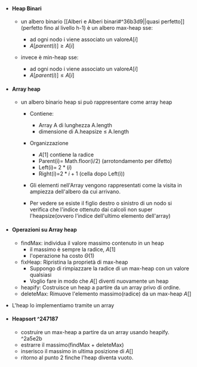 - #### Heap Binari
	- un albero binario [[Alberi e Alberi binari#^36b3d9||quasi perfetto]] (perfetto fino al livello h-1) è un albero max-heap sse: 
		- ad ogni nodo i viene associato un valore$A[i]$ 
		- $A[parent(i)]\geq A[i]$
		  
	- invece è min-heap sse:
		- ad ogni nodo i viene associato un valore$A[i]$ 
		- $A[parent(i)]\leq A[i]$

- #### Array heap 
	- un albero binario heap si può rappresentare come array heap
		- Contiene:
			- Array A di lunghezza A.length
			- dimensione di A.heapsize $\leq$ A.length 
		- Organizzazione
			- $A[1]$ contiene la radice
			- Parent(i)= Math.floor(i/2) (arrotondamento per difetto)
			- Left(i)= $2*(i)$ 
			- Right(i)=$2*i+1$ (cella dopo Left(i))
		- Gli elementi nell'Array vengono rappresentati come la visita in ampiezza dell'albero da cui arrivano.
		  
		- Per vedere se esiste il figlio destro o sinistro di un nodo si verifica che l'indice ottenuto dai calcoli non super l'heapsize(ovvero l'indice dell'ultimo elemento dell'array)

- #### Operazioni su Array heap
	- findMax: individua il valore massimo contenuto in un heap
		- il massimo è sempre la radice, $A[1]$
		- l'operazione ha costo $\Theta(1)$
	- fixHeap: Ripristina la proprietà di max-heap 
		- Suppongo di rimpiazzare la radice di un max-heap con un valore qualsiasi
		- Voglio fare in modo che $A[]$ diventi nuovamente un heap
	- heapify: Costruisce un heap a partire da un array privo di ordine.
	- deleteMax: Rimuove l'elemento massimo(radice) da un max-heap $A[]$ 


- L'heap lo implementiamo tramite un array


- #### Heapsort  ^247187
	- costruire un max-heap a partire da un array usando heapify. ^2a5e2b
	- estrarre il massimo(findMax + deleteMax)
	- inserisco il massimo in ultima posizione di $A[]$
	- ritorno al punto 2 finche l'heap diventa vuoto. 